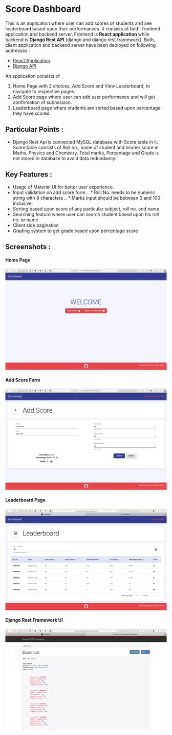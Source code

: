 # Score Dashboard

This is an application where user can add scores of students and see leaderboard based upon their performances. It consists of both, frontend application and backend server. Frontend is **React application** while backend is **Django Rest API** (django and django rest framework). Both, client application and backend server have been deployed on following addresses :

* [React Application](https://scoredashboard.herokuapp.com)
* [Django API](https://score-dashboard-api.herokuapp.com)

An application consists of
1. Home Page with 2 choices, Add Score and View Leaderboard, to navigate to respective pages.
2. Add Score page where user can add user performance and will get confirmation of submission.
3. Leaderboard page where students are sorted based upon percentage they have scored.

## Particular Points :

* Django Rest Api is connected MySQL database with Score table in it. Score table consists of Roll no., name of student and his/her score in Maths, Physics and Chemistry. Total marks, Percentage and Grade is not stored in database to avoid data redundancy.

## Key Features :

* Usage of Material UI for better user experience.
* Input validation on add score form
.. * Roll No. needs to be numeric string with 8 characters
.. * Marks input should be between 0 and 100 inclusive.
* Sorting based upon score of any particular subject, roll no. and name
* Searching feature where user can search student based upon his roll no. or name
* Client side pagination
* Grading system to get grade based upon percentage score

## Screenshots :

#### Home Page

![Home Page](img/Homepage.png)

#### Add Score Form

![Add Score Form](img/Addscoreform.png)

#### Leaderboard Page

![Leaderboard Page](img/Leaderboard.png)

#### Django Rest Framework UI

![Django Rest Framwork UI](img/DjangoApiUI.png)